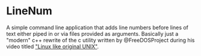 # LineNum
A simple command line application that adds line numbers before lines of text either piped in or via files provided as arguments. Basically just a "modern" c++ rewrite of the c utility written by @FreeDOSProject during his video titled ["Linux like original UNIX"](https://www.youtube.com/watch?v=S0pXQVMC770).
